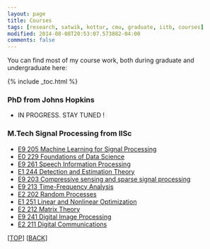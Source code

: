 ```yaml
---
layout: page
title: Courses
tags: [research, satwik, kottur, cmu, graduate, iitb, courses]
modified: 2014-08-08T20:53:07.573882-04:00
comments: false
---
```


You can find most of my course work, both during graduate and undergraduate here:

{% include _toc.html %}

### PhD from Johns Hopkins
* IN PROGRESS. STAY TUNED !


### M.Tech Signal Processing from IISc
* [E9 205 Machine Learning for Signal Processing](http://leap.ee.iisc.ac.in/sriram/teaching/MLSP_19/)
* [E0 229 Foundations of Data Science](https://www.csa.iisc.ac.in/~barman/teaching.html)
* [E9 261 Speech Information Processing](http://www.ee.iisc.ac.in/new/people/faculty/prasantg/e9261_speech_jan2016.html)
* [E1 244 Detection and Estimation Theory](https://ece.iisc.ac.in/~aditya/E1244_S18.html)
* [E9 203 Compressive sensing and sparse signal processing]()
* [E9 213 Time-Frequency Analysis](https://sites.google.com/site/chandrasekharseelamantula/teaching/e9-213-time-frequency-analysis)
* [E2 202 Random Processes](https://ece.iisc.ac.in/~parimal/2020/random.html)
* [E1 251 Linear and Nonlinear Optimization](https://www.iisc.ac.in/wp-content/uploads/2017/12/E1251.pdf)
* [E2 212 Matrix Theory](https://ece.iisc.ac.in/~cmurthy/doku.php?id=courses:f19:e2-212:index)
* [E9 241 Digital Image Processing](https://ece.iisc.ac.in/~rajivs/#/teaching/dip2021)
* [E2 211 Digital Communications]()


[[TOP](/research/courses/)] [[BACK](/research/)]
